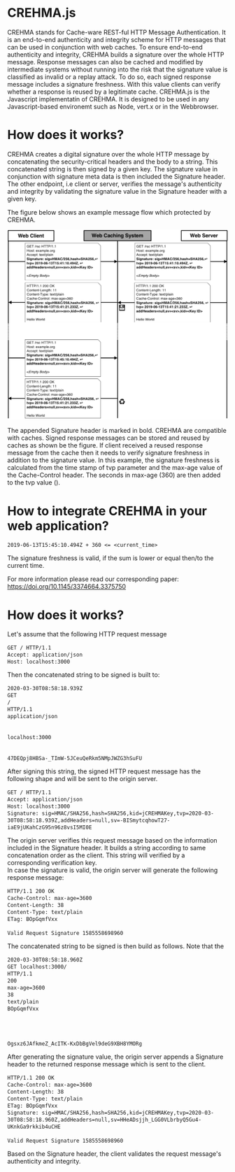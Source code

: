 # CREHMA.js
CREHMA stands for Cache-ware REST-ful HTTP Message Authentication. It is an end-to-end authenticity and integrity scheme for HTTP messages that can be used in conjunction with web caches.  To ensure end-to-end authenticity and integrity, CREHMA builds a signature over the whole HTTP message. Response messages can also be cached and modified by intermediate systems without running into the risk that the signature value is classified as invalid or a replay attack.  To do so, each signed response message  includes a signature freshness. With this value clients can verify whether a response is reused by a legitimate cache. CREHMA.js is the Javascript implementatin of CREHMA.
It is designed to be used in any Javascript-based environemt such as Node, vert.x or in the Webbrowser. 

# How does it works?
CREHMA creates a digital signature over the whole HTTP message by concatenating the security-critical headers and the body to a string. This concatenated string is then signed by a given key. The signature value in conjunction with signature meta data is then included the Signature header. The other endpoint, i.e client or server, verifies the message's authenticity and integrity by validating the signature value in the Signature header with a given key. 

The figure below shows an example message flow which protected by CREHMA. 
<!-- ![CREHMA protected message flow](https://github.com/hvnguyen86/crehma.js/blob/master/images/message_flow_fl.png "CREHMA protected message flow") -->
![CREHMA protected message flow](https://github.com/hvnguyen86/crehma.js/blob/master/images/CREHMA_message_flow_fl.png "CREHMA protected message flow")
<!-- <img src="https://github.com/hvnguyen86/crehma.js/blob/master/images/CREHMA_message_flow_fl.png" alt="Kitten"
	width="50%" />
<img src="https://github.com/hvnguyen86/crehma.js/blob/master/images/CREHMA_message_flow_fl.png" alt="Kitten"
	width="50%" /> -->
The appended Signature header is marked in bold. CREHMA are compatible  with caches. Signed response messages can be stored and reused by caches as shown be the figure. If client received a reused response message from the cache then it needs to verify signature freshness in addition to the signature value. In this example, the signature freshness is calculated from the time stamp of tvp parameter and the max-age value of the Cache-Control header. The seconds in max-age (360) are then added to the tvp value (). 

# How to integrate CREHMA in your web application?

```
2019-06-13T15:45:10.494Z + 360 <= <current_time>
```
The signature freshness is valid, if the sum is lower or equal then/to the current time.

For more information please read our corresponding paper: https://doi.org/10.1145/3374664.3375750

# How does it works?

Let's assume that the following HTTP request message 

```
GET / HTTP/1.1
Accept: application/json
Host: localhost:3000
```
Then the concatenated string to be signed is built to:
```
2020-03-30T08:58:18.939Z
GET
/
HTTP/1.1
application/json


localhost:3000


47DEQpj8HBSa-_TImW-5JCeuQeRkm5NMpJWZG3hSuFU
```
After signing this string, the signed HTTP request message has the following shape and will be sent to the origin server.
```
GET / HTTP/1.1
Accept: application/json
Host: localhost:3000
Signature: sig=HMAC/SHA256,hash=SHA256,kid=jCREHMAKey,tvp=2020-03-30T08:58:18.939Z,addHeaders=null,sv=-BISmytcqhowT27-iaE9jUKahCzG95n96z8vsI5MI0E
```

The origin server verifies this request message based on the information included in the Signature header. It  builds a string according to same concatenation order as the client. This string will verified by a corresponding verification key.  
In case the signature is valid, the origin server will generate the following response message:

```
HTTP/1.1 200 OK
Cache-Control: max-age=3600
Content-Length: 38
Content-Type: text/plain
ETag: BOpGqmfVxx

Valid Request Signature 1585558698960

```

The concatenated string to be signed is then build as follows. Note that the 


```
2020-03-30T08:58:18.960Z
GET localhost:3000/
HTTP/1.1
200
max-age=3600
38
text/plain
BOpGqmfVxx




Ogsxz6JAfkmeZ_AcITK-KxDbBgVel9deG9XBH8YMORg
```

After generating the signature value, the origin server appends a Signature header to the returned response message which is sent to the client.

```
HTTP/1.1 200 OK
Cache-Control: max-age=3600
Content-Length: 38
Content-Type: text/plain
ETag: BOpGqmfVxx
Signature: sig=HMAC/SHA256,hash=SHA256,kid=jCREHMAKey,tvp=2020-03-30T08:58:18.960Z,addHeaders=null,sv=HHeADsjjh_LGG0VLbrbyQ5Gu4-UKnkGa9rkkib4uCHE

Valid Request Signature 1585558698960

```

Based on the Signature header, the client validates the request message's authenticity and integrity. 

